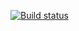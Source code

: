 [![Build status](https://ci.appveyor.com/api/projects/status/953m7q8qgqbfivkn?svg=true)](https://ci.appveyor.com/project/VestgarA/bonustest)
